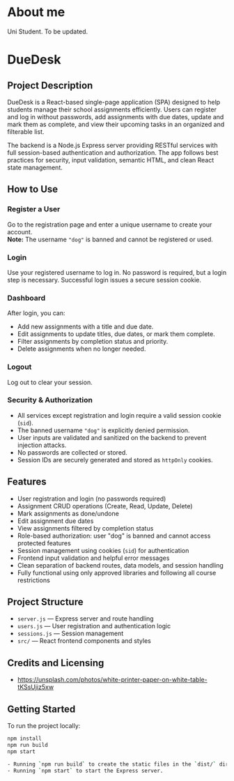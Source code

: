 # About me
Uni Student.
To be updated.

# DueDesk

## Project Description

DueDesk is a React-based single-page application (SPA) designed to help students manage their school assignments efficiently. Users can register and log in without passwords, add assignments with due dates, update and mark them as complete, and view their upcoming tasks in an organized and filterable list.

The backend is a Node.js Express server providing RESTful services with full session-based authentication and authorization. The app follows best practices for security, input validation, semantic HTML, and clean React state management.

## How to Use

### Register a User
Go to the registration page and enter a unique username to create your account.  
**Note:** The username `"dog"` is banned and cannot be registered or used.

### Login
Use your registered username to log in. No password is required, but a login step is necessary. Successful login issues a secure session cookie.

### Dashboard
After login, you can:
- Add new assignments with a title and due date.  
- Edit assignments to update titles, due dates, or mark them complete.  
- Filter assignments by completion status and priority.  
- Delete assignments when no longer needed.

### Logout
Log out to clear your session.

### Security & Authorization
- All services except registration and login require a valid session cookie (`sid`).  
- The banned username `"dog"` is explicitly denied permission.  
- User inputs are validated and sanitized on the backend to prevent injection attacks.  
- No passwords are collected or stored.  
- Session IDs are securely generated and stored as `httpOnly` cookies.

## Features

- User registration and login (no passwords required)  
- Assignment CRUD operations (Create, Read, Update, Delete)  
- Mark assignments as done/undone  
- Edit assignment due dates  
- View assignments filtered by completion status  
- Role-based authorization: user "dog" is banned and cannot access protected features  
- Session management using cookies (`sid`) for authentication  
- Frontend input validation and helpful error messages  
- Clean separation of backend routes, data models, and session handling  
- Fully functional using only approved libraries and following all course restrictions

## Project Structure

- `server.js` — Express server and route handling
- `users.js` — User registration and authentication logic
- `sessions.js` — Session management
- `src/` — React frontend components and styles

## Credits and Licensing

- https://unsplash.com/photos/white-printer-paper-on-white-table-tKSsUjiz5xw

## Getting Started

To run the project locally:

```bash
npm install
npm run build
npm start

- Running `npm run build` to create the static files in the `dist/` directory.
- Running `npm start` to start the Express server.

